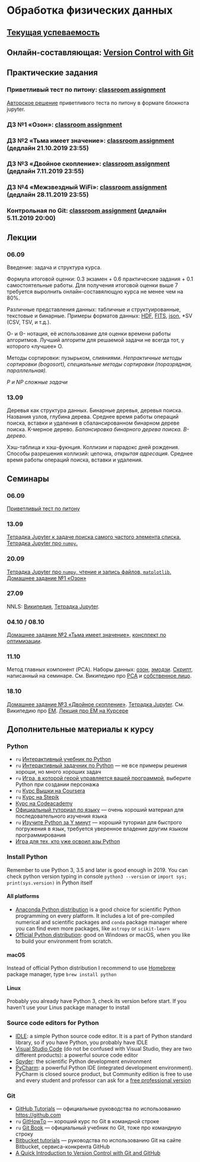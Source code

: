 # Обработка физических данных

## [Текущая успеваемость](https://docs.google.com/spreadsheets/d/1vDz97gQo4BwihAs9YOOjwkPfIMiGrU0guuuDAC9_Sa8/edit?usp=sharing)

## Онлайн-составляющая: [Version Control with Git](https://www.coursera.org/learn/version-control-with-git)

## Практические задания

### Приветливый тест по питону: [classroom assignment](https://classroom.github.com/a/-qPj90qJ)

[Авторское решение](https://github.com/pyoadfe/seminars/blob/master/2_welcome_test_solution.ipynb) приветливого теста по питону в формате блокнота jupyter.

### ДЗ №1 «Озон»: [classroom assignment](https://classroom.github.com/a/v-sEvvWK)

### ДЗ №2 «Тьма имеет значение»: [classroom assignment](https://classroom.github.com/a/HtogelgG) (**дедлайн 21.10.2019 23:55**)

### ДЗ №3 «Двойное скопление»: [classroom assignment](https://classroom.github.com/a/iYDasG3A) (**дедлайн 7.11.2019 23:55**)

### ДЗ №4 «Межзвездный WiFi»: [classroom assignment](https://classroom.github.com/a/wTHbys0O) (**дедлайн 28.11.2019 23:55**)

### Контрольная по Git: [classroom assignment](https://classroom.github.com/a/_sgvrr1i) (**дедлайн 5.11.2019 20:00**)

## Лекции

### 06.09
Введение: задача и структура курса.

Формула итоговой оценки: 0.3 экзамен + 0.6 практические задания + 0.1 самостоятельные работы. Для получения итоговой оценки выше 7 требуется выролнить онлайн-составялющую курса не менее чем на 80%.

Различные представления данных: табличные и структуированные, текстовые и бинарные. Примеры форматов данных: [HDF](https://support.hdfgroup.org/HDF5/doc/H5.intro.html), [FITS](https://fits.gsfc.nasa.gov/fits_documentation.html), [json](https://json.org), \*SV (CSV, TSV, и т.д.).

О- и Θ- нотация, её использование для оценки времени работы алгоритмов. Лучший алгоритм для решаемой задачи не всегда тот, у которого «лучшее» О.

Методы сортировки: пузырьком, слияниями. *Непрактичные методы сортировки (bogosort), специальные методы сортировки (поразрядная, параллельная).*

*P и NP сложные задачи*

### 13.09
Деревья как структура данных. Бинарные деревья, деревья поиска. Названия узлов, глубина дерева. Среднее время работы операций поиска, вставки и удаления в сбалансированном бинарном дереве поиска. K-мерное дерево. *Балансировка бинарного дерева поиска. B-дерево.*

Хэш-таблица и хэш-фукнция. Коллизии и парадокс дней рождения. Способы разрешения коллизий: цепочка, *открытая адресация*. Среднее время работы операций поиска, вставки и удаления.

## Семинары
### 06.09
[Приветливый тест по питону](https://github.com/pyoadfe/welcome_test)

### 13.09
 [Тетрадка Jupyter к задаче поиска самого частого элемента списка.](https://github.com/pyoadfe/seminars/blob/master/1_list_vs_dict.ipynb)
 [Тетрадка Jupyter про `numpy`.](https://github.com/pyoadfe/seminars/blob/master/1_tables.ipynb)

### 20.09
[Тетрадка Jupyter про `numpy`, чтение и запись файлов, `matplotlib`.](https://github.com/pyoadfe/seminars/blob/master/1_tables.ipynb)
[Домашнее задание №1 «Озон»](https://github.com/pyoadfe/hw1-o3)

### 27.09
NNLS: [Википедия](https://en.wikipedia.org/wiki/Non-negative_least_squares), [Тетрадка Jupyter](https://github.com/pyoadfe/seminars/blob/master/nnls.ipynb).

### 04.10 / 08.10
[Домашнее задание №2 «Тьма имеет значение»](https://github.com/pyoadfe/hw2-darkmatter), [консппект по оптимизации](https://github.com/pyoadfe/seminars/blob/master/3/nonlinear_ls.pdf).

### 11.10
Метод главных компонент (PCA). Наборы данных: [озон](https://github.com/pyoadfe/seminars/raw/master/ozon.npy), [эмодзи](https://github.com/pyoadfe/seminars/raw/master/emoji.zip). [Скрипт](https://github.com/pyoadfe/seminars/blob/master/pca.py), написанный на семинаре. См. Википедию про [PCA](https://ru.wikipedia.org/wiki/Метод_главных_компонент) и [собственное лицо](https://en.wikipedia.org/wiki/Eigenface).

### 18.10
[Домашнее задание №3 «Двойное скопление»](https://github.com/pyoadfe/hw3-double-cluster). [Тетрадка Jupyter](https://github.com/pyoadfe/seminars/blob/master/em-basics.ipynb). См. Википедию про [EM](https://en.wikipedia.org/wiki/Expectation–maximization_algorithm). [Лекция про EM на Курсере](https://www.coursera.org/lecture/unsupervised-learning/expectation-maximization-em-alghoritm-2jhbI)

## Дополнительные материалы к курсу

### Python

- `ru` [Интерактивный учебник по Python](https://snakify.org/ru/)
- `ru` [Интерактивный задачник по Python](http://pythontutor.ru) — не все примеры решения хороши, но много хороших задач
- `ru` [Игра, в которой герой управляется вашей программой](http://codecombat.com), выберите Python при создании персонажа
- `ru` [Курс Вышки на Coursera](https://www.coursera.org/learn/python-osnovy-programmirovaniya)
- `ru` [Курс на Stepik](https://stepik.org/course/67/)
- [Курс на Codeacademy](https://www.codecademy.com/learn/learn-python-3)
- [Официальный туториал по языку](https://docs.python.org/3/tutorial/index.html) — очень хороший материал для последовательного изучения языка
- `ru` [Изучите Python за Y минут](https://learnxinyminutes.com/docs/ru-ru/python3-ru/) — хороший туториал для быстрого погружения в язык, требуется уверенное владение другим языком программирования
- [Игра для тех, кто уже освоил азы Python](https://py.checkio.org)

### Install Python

Remember to use Python 3, 3.5 and later is good enough in 2019. You can check python version typing in console `python3 --version` or `import sys; print(sys.version)` in Python itself

#### All platforms
- [Anaconda Python distribution](https://www.anaconda.com/download/) is a good choice for scientific Python programming on every platform. It includes a lot of pre-compiled numerical and scientific packages and `conda` package manager where you can find even more packages, like `astropy` or `scikit-learn`
- [Official Python distribution](https://www.python.org/downloads/): good on Windows or macOS, when you like to build your environment from scratch.

#### macOS
Instead of official Python distribution I recommend to use [Homebrew](http://brew.sh) package manager, type `brew install python`

#### Linux
Probably you already have Python 3, check its version before start. If you haven't use your Linus package manager to install

### Source code editors for Python
- [IDLE](https://docs.python.org/3/library/idle.html): a simple Python source code editor. It is a part of Python standard library, so if you have Python, you probably have IDLE
- [Visual Studio Code](https://code.visualstudio.com) (do not be confused with Visual Studio, they are two different products): a powerful source code editor
- [Spyder](https://www.spyder-ide.org): the scientific Python development environment
- [PyCharm](https://www.jetbrains.com/pycharm/): a powerful Python IDE (integrated development environment). PyCharm is closed source product, but Community edition is free to use and every student and professor can ask for a [free professional version](https://www.jetbrains.com/student/)


### Git

- [GitHub Tutorials](https://guides.github.com) — официальные руководства по использованию <https://github.com>
- `ru` [GitHowTo](https://githowto.com/ru) — хороший курс по Git в командной строке
- `ru` [Git Book](https://git-scm.com/book/ru/v2) — официальный учебник по Git, тоже про командную строку
- [Bitbucket tutorials](https://www.atlassian.com/git/tutorials) — руководства по использованию Git на сайте Bitbucket, сервиса-конкрента GitHub
- [A Quick Introduction to Version Control with Git and GitHub](http://journals.plos.org/ploscompbiol/article?id=10.1371/journal.pcbi.1004668)

